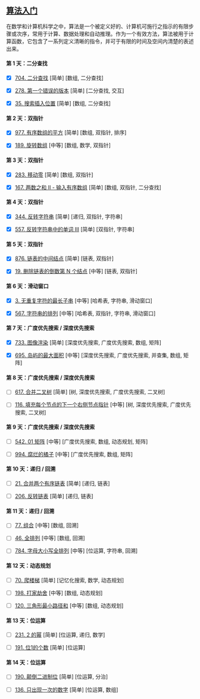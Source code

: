 [算法入门](https://leetcode-cn.com/study-plan/algorithms/)
-----

在数学和计算机科学之中，算法是一个被定义好的、计算机可施行之指示的有限步骤或次序，常用于计算、数据处理和自动推理。作为一个有效方法，算法被用于计算函数，它包含了一系列定义清晰的指令，并可于有限的时间及空间内清楚的表述出来。

#### 第 1 天：二分查找

- [x] [704. 二分查找](https://leetcode-cn.com/problems/binary-search/) [简单] [数组, 二分查找]

- [x] [278. 第一个错误的版本](https://leetcode-cn.com/problems/first-bad-version/) [简单] [二分查找, 交互]

- [x] [35. 搜索插入位置](https://leetcode-cn.com/problems/search-insert-position/) [简单] [数组, 二分查找]


#### 第 2 天：双指针

- [x] [977. 有序数组的平方](https://leetcode-cn.com/problems/squares-of-a-sorted-array/) [简单] [数组, 双指针, 排序]

- [x] [189. 旋转数组](https://leetcode-cn.com/problems/rotate-array/) [中等] [数组, 数学, 双指针]


#### 第 3 天：双指针

- [x] [283. 移动零](https://leetcode-cn.com/problems/move-zeroes/) [简单] [数组, 双指针]

- [x] [167. 两数之和 II - 输入有序数组](https://leetcode-cn.com/problems/two-sum-ii-input-array-is-sorted/) [简单] [数组, 双指针, 二分查找]


#### 第 4 天：双指针

- [x] [344. 反转字符串](https://leetcode-cn.com/problems/reverse-string/) [简单] [递归, 双指针, 字符串]

- [x] [557. 反转字符串中的单词 III](https://leetcode-cn.com/problems/reverse-words-in-a-string-iii/) [简单] [双指针, 字符串]


#### 第 5 天：双指针

- [x] [876. 链表的中间结点](https://leetcode-cn.com/problems/middle-of-the-linked-list/) [简单] [链表, 双指针]

- [x] [19. 删除链表的倒数第 N 个结点](https://leetcode-cn.com/problems/remove-nth-node-from-end-of-list/) [中等] [链表, 双指针]


#### 第 6 天：滑动窗口

- [x] [3. 无重复字符的最长子串](https://leetcode-cn.com/problems/longest-substring-without-repeating-characters/) [中等] [哈希表, 字符串, 滑动窗口]

- [x] [567. 字符串的排列](https://leetcode-cn.com/problems/permutation-in-string/) [中等] [哈希表, 双指针, 字符串, 滑动窗口]


#### 第 7 天：广度优先搜索 / 深度优先搜索

- [x] [733. 图像渲染](https://leetcode-cn.com/problems/flood-fill/) [简单] [深度优先搜索, 广度优先搜索, 数组, 矩阵]

- [x] [695. 岛屿的最大面积](https://leetcode-cn.com/problems/max-area-of-island/) [中等] [深度优先搜索, 广度优先搜索, 并查集, 数组, 矩阵]


#### 第 8 天：广度优先搜索 / 深度优先搜索

- [ ] [617. 合并二叉树](https://leetcode-cn.com/problems/merge-two-binary-trees/) [简单] [树, 深度优先搜索, 广度优先搜索, 二叉树]

- [ ] [116. 填充每个节点的下一个右侧节点指针](https://leetcode-cn.com/problems/populating-next-right-pointers-in-each-node/) [中等] [树, 深度优先搜索, 广度优先搜索, 二叉树]


#### 第 9 天：广度优先搜索 / 深度优先搜索

- [ ] [542. 01 矩阵](https://leetcode-cn.com/problems/01-matrix/) [中等] [广度优先搜索, 数组, 动态规划, 矩阵]

- [ ] [994. 腐烂的橘子](https://leetcode-cn.com/problems/rotting-oranges/) [中等] [广度优先搜索, 数组, 矩阵]


#### 第 10 天：递归 / 回溯

- [ ] [21. 合并两个有序链表](https://leetcode-cn.com/problems/merge-two-sorted-lists/) [简单] [递归, 链表]

- [ ] [206. 反转链表](https://leetcode-cn.com/problems/reverse-linked-list/) [简单] [递归, 链表]


#### 第 11 天：递归 / 回溯

- [ ] [77. 组合](https://leetcode-cn.com/problems/combinations/) [中等] [数组, 回溯]

- [ ] [46. 全排列](https://leetcode-cn.com/problems/permutations/) [中等] [数组, 回溯]

- [ ] [784. 字母大小写全排列](https://leetcode-cn.com/problems/letter-case-permutation/) [中等] [位运算, 字符串, 回溯]


#### 第 12 天：动态规划

- [ ] [70. 爬楼梯](https://leetcode-cn.com/problems/climbing-stairs/) [简单] [记忆化搜索, 数学, 动态规划]

- [ ] [198. 打家劫舍](https://leetcode-cn.com/problems/house-robber/) [中等] [数组, 动态规划]

- [ ] [120. 三角形最小路径和](https://leetcode-cn.com/problems/triangle/) [中等] [数组, 动态规划]


#### 第 13 天：位运算

- [ ] [231. 2 的幂](https://leetcode-cn.com/problems/power-of-two/) [简单] [位运算, 递归, 数学]

- [ ] [191. 位1的个数](https://leetcode-cn.com/problems/number-of-1-bits/) [简单] [位运算]


#### 第 14 天：位运算

- [ ] [190. 颠倒二进制位](https://leetcode-cn.com/problems/reverse-bits/) [简单] [位运算, 分治]

- [ ] [136. 只出现一次的数字](https://leetcode-cn.com/problems/single-number/) [简单] [位运算, 数组]
